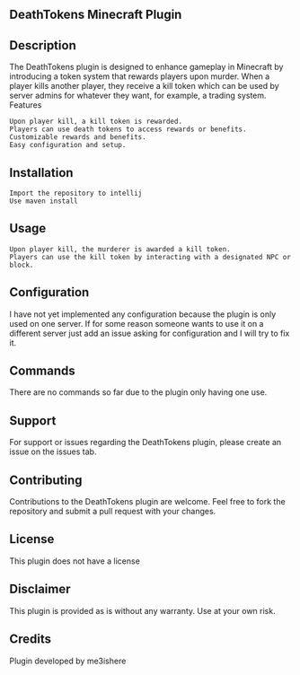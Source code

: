 ## DeathTokens Minecraft Plugin
## Description

The DeathTokens plugin is designed to enhance gameplay in Minecraft by introducing a token system that rewards players upon murder. When a player kills another player, they receive a kill token which can be used by server admins for whatever they want, for example, a trading system.
Features

    Upon player kill, a kill token is rewarded.
    Players can use death tokens to access rewards or benefits.
    Customizable rewards and benefits.
    Easy configuration and setup.

## Installation

    Import the repository to intellij
    Use maven install

## Usage

    Upon player kill, the murderer is awarded a kill token.
    Players can use the kill token by interacting with a designated NPC or block.

## Configuration

  I have not yet implemented any configuration because the plugin is only used on one server. If for some reason someone wants to use it on a different server just add an issue asking for configuration and I will try to fix it.

## Commands

  There are no commands so far due to the plugin only having one use.

## Support

For support or issues regarding the DeathTokens plugin, please create an issue on the issues tab.

## Contributing

Contributions to the DeathTokens plugin are welcome. Feel free to fork the repository and submit a pull request with your changes.

## License

This plugin does not have a license

## Disclaimer

This plugin is provided as is without any warranty. Use at your own risk.

## Credits

Plugin developed by me3ishere
